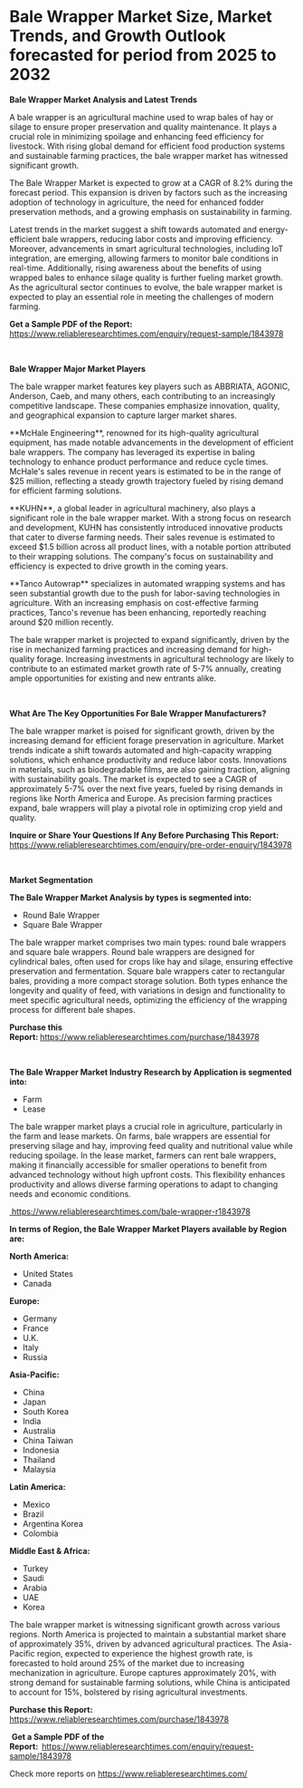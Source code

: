 <p><h1>Bale Wrapper Market Size, Market Trends, and Growth Outlook forecasted for period from 2025 to 2032</h1></p><p><strong>Bale Wrapper Market Analysis and Latest Trends</strong></p>
<p><p>A bale wrapper is an agricultural machine used to wrap bales of hay or silage to ensure proper preservation and quality maintenance. It plays a crucial role in minimizing spoilage and enhancing feed efficiency for livestock. With rising global demand for efficient food production systems and sustainable farming practices, the bale wrapper market has witnessed significant growth.</p><p>The Bale Wrapper Market is expected to grow at a CAGR of 8.2% during the forecast period. This expansion is driven by factors such as the increasing adoption of technology in agriculture, the need for enhanced fodder preservation methods, and a growing emphasis on sustainability in farming. </p><p>Latest trends in the market suggest a shift towards automated and energy-efficient bale wrappers, reducing labor costs and improving efficiency. Moreover, advancements in smart agricultural technologies, including IoT integration, are emerging, allowing farmers to monitor bale conditions in real-time. Additionally, rising awareness about the benefits of using wrapped bales to enhance silage quality is further fueling market growth. As the agricultural sector continues to evolve, the bale wrapper market is expected to play an essential role in meeting the challenges of modern farming.</p></p>
<p><strong>Get a Sample PDF of the Report:&nbsp;</strong> <a href="https://www.reliableresearchtimes.com/enquiry/request-sample/1843978?utm_campaign=2263&utm_medium=2&utm_source=Github&utm_content=ia&utm_term=28022025&utm_id=bale-wrapper">https://www.reliableresearchtimes.com/enquiry/request-sample/1843978</a></p>
<p>&nbsp;</p>
<p><strong>Bale Wrapper Major Market Players</strong></p>
<p><p>The bale wrapper market features key players such as ABBRIATA, AGONIC, Anderson, Caeb, and many others, each contributing to an increasingly competitive landscape. These companies emphasize innovation, quality, and geographical expansion to capture larger market shares.</p><p>**McHale Engineering**, renowned for its high-quality agricultural equipment, has made notable advancements in the development of efficient bale wrappers. The company has leveraged its expertise in baling technology to enhance product performance and reduce cycle times. McHale's sales revenue in recent years is estimated to be in the range of $25 million, reflecting a steady growth trajectory fueled by rising demand for efficient farming solutions.</p><p>**KUHN**, a global leader in agricultural machinery, also plays a significant role in the bale wrapper market. With a strong focus on research and development, KUHN has consistently introduced innovative products that cater to diverse farming needs. Their sales revenue is estimated to exceed $1.5 billion across all product lines, with a notable portion attributed to their wrapping solutions. The company's focus on sustainability and efficiency is expected to drive growth in the coming years.</p><p>**Tanco Autowrap** specializes in automated wrapping systems and has seen substantial growth due to the push for labor-saving technologies in agriculture. With an increasing emphasis on cost-effective farming practices, Tanco's revenue has been enhancing, reportedly reaching around $20 million recently.</p><p>The bale wrapper market is projected to expand significantly, driven by the rise in mechanized farming practices and increasing demand for high-quality forage. Increasing investments in agricultural technology are likely to contribute to an estimated market growth rate of 5-7% annually, creating ample opportunities for existing and new entrants alike.</p></p>
<p>&nbsp;</p>
<p><strong>What Are The Key Opportunities For Bale Wrapper Manufacturers?</strong></p>
<p><p>The bale wrapper market is poised for significant growth, driven by the increasing demand for efficient forage preservation in agriculture. Market trends indicate a shift towards automated and high-capacity wrapping solutions, which enhance productivity and reduce labor costs. Innovations in materials, such as biodegradable films, are also gaining traction, aligning with sustainability goals. The market is expected to see a CAGR of approximately 5-7% over the next five years, fueled by rising demands in regions like North America and Europe. As precision farming practices expand, bale wrappers will play a pivotal role in optimizing crop yield and quality.</p></p>
<p><strong>Inquire or Share Your Questions If Any Before Purchasing This Report:</strong> <a href="https://www.reliableresearchtimes.com/enquiry/pre-order-enquiry/1843978?utm_campaign=2263&utm_medium=2&utm_source=Github&utm_content=ia&utm_term=28022025&utm_id=bale-wrapper">https://www.reliableresearchtimes.com/enquiry/pre-order-enquiry/1843978</a></p>
<p>&nbsp;</p>
<p><strong>Market Segmentation</strong></p>
<p><strong>The Bale Wrapper Market Analysis by types is segmented into:</strong></p>
<p><ul><li>Round Bale Wrapper</li><li>Square Bale Wrapper</li></ul></p>
<p><p>The bale wrapper market comprises two main types: round bale wrappers and square bale wrappers. Round bale wrappers are designed for cylindrical bales, often used for crops like hay and silage, ensuring effective preservation and fermentation. Square bale wrappers cater to rectangular bales, providing a more compact storage solution. Both types enhance the longevity and quality of feed, with variations in design and functionality to meet specific agricultural needs, optimizing the efficiency of the wrapping process for different bale shapes.</p></p>
<p><strong>Purchase this Report:&nbsp;</strong><a href="https://www.reliableresearchtimes.com/purchase/1843978?utm_campaign=2263&utm_medium=2&utm_source=Github&utm_content=ia&utm_term=28022025&utm_id=bale-wrapper">https://www.reliableresearchtimes.com/purchase/1843978</a></p>
<p>&nbsp;</p>
<p><strong>The Bale Wrapper Market Industry Research by Application is segmented into:</strong></p>
<p><ul><li>Farm</li><li>Lease</li></ul></p>
<p><p>The bale wrapper market plays a crucial role in agriculture, particularly in the farm and lease markets. On farms, bale wrappers are essential for preserving silage and hay, improving feed quality and nutritional value while reducing spoilage. In the lease market, farmers can rent bale wrappers, making it financially accessible for smaller operations to benefit from advanced technology without high upfront costs. This flexibility enhances productivity and allows diverse farming operations to adapt to changing needs and economic conditions.</p></p>
<p><a href="https://www.reliableresearchtimes.com/bale-wrapper-r1843978?utm_campaign=2263&utm_medium=2&utm_source=Github&utm_content=ia&utm_term=28022025&utm_id=bale-wrapper">&nbsp;https://www.reliableresearchtimes.com/bale-wrapper-r1843978</a></p>
<p><strong>In terms of Region, the Bale Wrapper Market Players available by Region are:</strong></p>
<p>
    <p> <strong> North America: </strong>
        <ul>
            <li>United States</li>
            <li>Canada</li>
        </ul>
        </p> 
    <p> <strong> Europe: </strong>
        <ul>
            <li>Germany</li>
            <li>France</li>
            <li>U.K.</li>
            <li>Italy</li>
            <li>Russia</li>
        </ul>
        </p> 
    <p> <strong> Asia-Pacific: </strong>
        <ul>
            <li>China</li>
            <li>Japan</li>
            <li>South Korea</li>
            <li>India</li>
            <li>Australia</li>
            <li>China Taiwan</li>
            <li>Indonesia</li>
            <li>Thailand</li>
            <li>Malaysia</li>
        </ul>
        </p> 
    <p> <strong> Latin America: </strong>
        <ul>
            <li>Mexico</li>
            <li>Brazil</li>
            <li>Argentina Korea</li>
            <li>Colombia</li>
        </ul>
        </p> 
    <p> <strong> Middle East & Africa: </strong>
        <ul>
            <li>Turkey</li>
            <li>Saudi</li>
            <li>Arabia</li>
            <li>UAE</li>
            <li>Korea</li>
        </ul>
    </p>
    </p>
<p><p>The bale wrapper market is witnessing significant growth across various regions. North America is projected to maintain a substantial market share of approximately 35%, driven by advanced agricultural practices. The Asia-Pacific region, expected to experience the highest growth rate, is forecasted to hold around 25% of the market due to increasing mechanization in agriculture. Europe captures approximately 20%, with strong demand for sustainable farming solutions, while China is anticipated to account for 15%, bolstered by rising agricultural investments.</p></p>
<p><strong>Purchase this Report: </strong><a href="https://www.reliableresearchtimes.com/purchase/1843978?utm_campaign=2263&utm_medium=2&utm_source=Github&utm_content=ia&utm_term=28022025&utm_id=bale-wrapper">https://www.reliableresearchtimes.com/purchase/1843978</a></p>
<p>&nbsp;<strong>Get a Sample PDF of the Report:&nbsp;&nbsp;</strong><a href="https://www.reliableresearchtimes.com/enquiry/request-sample/1843978?utm_campaign=2263&utm_medium=2&utm_source=Github&utm_content=ia&utm_term=28022025&utm_id=bale-wrapper">https://www.reliableresearchtimes.com/enquiry/request-sample/1843978</a></p>
<p><strong></strong></p>
<p>Check more reports on <a href="https://www.reliableresearchtimes.com/?utm_campaign=2263&utm_medium=2&utm_source=Github&utm_content=ia&utm_term=28022025&utm_id=bale-wrapper">https://www.reliableresearchtimes.com/</a></p>